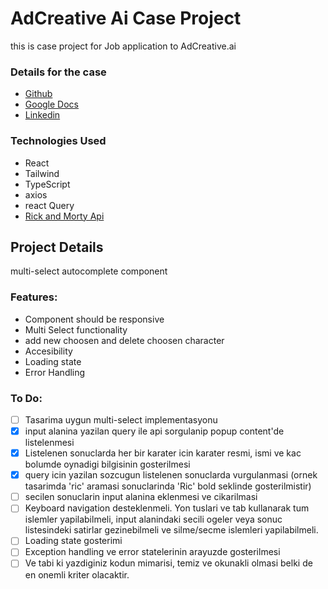 # AdCreative Ai Case Project

this is case project for Job application to AdCreative.ai

### Details for the case

- [Github ](https://github.com/sahinkutlu/frontend-case/tree/main)
- [Google Docs](https://docs.google.com/document/d/1WBbK7d7Ft3HE0qPyYmnV_uhyBdjdGBpB8rVId3L-bzs/edit?usp=sharing)
- [Linkedin](https://www.linkedin.com/jobs/search/?currentJobId=3908558482&distance=25&f_TPR=r604800&geoId=102105699&keywords=react&origin=JOB_SEARCH_PAGE_JOB_FILTER&refresh=true&start=25)

### Technologies Used

- React
- Tailwind
- TypeScript
- axios
- react Query
- [Rick and Morty Api](https://rickandmortyapi.com/documentation/#introduction)

## Project Details

multi-select autocomplete component

### Features:

- Component should be responsive
- Multi Select functionality
- add new choosen and delete choosen character
- Accesibility
- Loading state
- Error Handling

### To Do:

- [ ] Tasarima uygun multi-select implementasyonu
- [x] input alanina yazilan query ile api sorgulanip popup content'de listelenmesi
- [x] Listelenen sonuclarda her bir karater icin karater resmi, ismi ve kac bolumde oynadigi bilgisinin gosterilmesi
- [x] query icin yazilan sozcugun listelenen sonuclarda vurgulanmasi (ornek tasarimda 'ric' aramasi sonuclarinda 'Ric' bold seklinde gosterilmistir)
- [ ] secilen sonuclarin input alanina eklenmesi ve cikarilmasi
- [ ] Keyboard navigation desteklenmeli. Yon tuslari ve tab kullanarak tum islemler yapilabilmeli, input alanindaki secili ogeler veya sonuc listesindeki satirlar gezinebilmeli ve silme/secme islemleri yapilabilmeli.
- [ ] Loading state gosterimi
- [ ] Exception handling ve error statelerinin arayuzde gosterilmesi
- [ ] Ve tabi ki yazdiginiz kodun mimarisi, temiz ve okunakli olmasi belki de en onemli kriter olacaktir.
